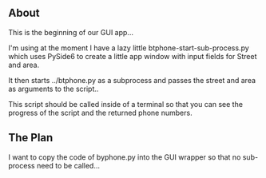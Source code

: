 ## About

This is the beginning of our GUI app...

I'm using at the moment I have a lazy little btphone-start-sub-process.py which uses PySide6 to create a little app window with input fields for Street and area.

It then starts ../btphone.py as a subprocess and passes the street and area as arguments to the script..

This script should be called inside of a terminal so that you can see the progress of the script and the returned phone numbers.

## The Plan

I want to copy the code of byphone.py into the GUI wrapper so that no sub-process need to be called...
